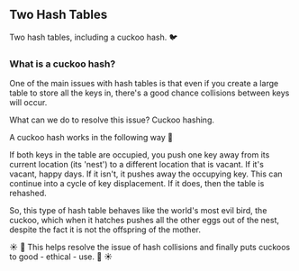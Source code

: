 ## Two Hash Tables

Two hash tables, including a cuckoo hash. :bird:

### What is a cuckoo hash?

One of the main issues with hash tables is that even if you create a large table to store all the keys in, there's a good chance collisions between keys will occur.

What can we do to resolve this issue? Cuckoo hashing.

A cuckoo hash works in the following way :baby_chick:

If both keys in the table are occupied, you push one key away from its current location (its 'nest') to a different location that is vacant. If it's vacant, happy days. If it isn't, it pushes away the occupying key. This can continue into a cycle of key displacement. If it does, then the table is rehashed.

So, this type of hash table behaves like the world's most evil bird, the cuckoo, which when it hatches pushes all the other eggs out of the nest, despite the fact it is not the offspring of the mother.

:sunny: :hatching_chick:  This helps resolve the issue of hash collisions and finally puts cuckoos to good - ethical - use.  :hatched_chick: :sunny:
